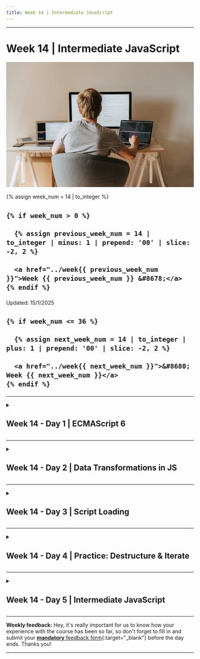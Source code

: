 ```yaml
---
title: Week 14 | Intermediate JavaScript
---
```


<hr class="mb-0">

<h1 id="{{ Week 14-Intermediate JavaScript | slugify }}">
  <span class="week-prefix">Week 14 |</span> Intermediate JavaScript
</h1>

<img src="assets/pexels-olia-danilevich-4974916.jpg" />

<div class="week-controls">

  {% assign week_num = 14 | to_integer %}

  <h2 class="week-controls__previous_week">

    {% if week_num > 0 %}

      {% assign previous_week_num = 14 | to_integer | minus: 1 | prepend: '00' | slice: -2, 2 %}

      <a href="../week{{ previous_week_num }}">Week {{ previous_week_num }} &#8678;</a>
    {% endif %}

  </h2>

  <span>Updated: 15/1/2025</span>

  <h2 class="week-controls__next_week">

    {% if week_num <= 36 %}

      {% assign next_week_num = 14 | to_integer | plus: 1 | prepend: '00' | slice: -2, 2 %}

      <a href="../week{{ next_week_num }}">&#8680; Week {{ next_week_num }}</a>
    {% endif %}

  </h2>

</div>

---

<!-- Week 14 - Day 1 | ECMAScript 6 -->
<details markdown="1">
  <summary>
    <h2>
      <span class="summary-day">Week 14 - Day 1</span> | ECMAScript 6</h2>
  </summary>

### Schedule

  - **Lecture: Features of (ECMAScript) ES6**
  - **Practice**
  - **Work on Project (Group/Personal)**

### Study Plan

  Your instructor will share the video lectures with you. Here are the topics covered:

  - **Part 1**:
    - ES6: Function Hoisting & Destructuring Assignment
  - **Part 2**:
    - ES6: Spread Operator

  The code from the lectures can be found [here](https://github.com/in-tech-gration/WDX-180/tree/main/curriculum/week14/assets/code){:target="_blank"}.

  Practice on the topics covered and explore the concepts by trying things out in your own code and further improve your understanding of the concepts by studying the following resources:

  - **(Object & Array) Destructuring Assignment**  

    - [Destructuring assignment](https://developer.mozilla.org/en-US/docs/Web/JavaScript/Reference/Operators/Destructuring_assignment){:target="_blank"}  
    - [ES6 In-Depth Destructuring](https://hacks.mozilla.org/2015/05/es6-in-depth-destructuring/){:target="_blank"}  
    - [Destructuring Assignment @JavaScript.info](https://javascript.info/destructuring-assignment)  
    - [Assigning to new variable names](https://developer.mozilla.org/en-US/docs/Web/JavaScript/Reference/Operators/Destructuring_assignment#assigning_to_new_variable_names){:target="_blank"}

  **Destructuring nested objects:**

  ```js
  const o = { a: { a1: 1, a2: 2 } }
  const { a } = o;
  console.log( a ); // => {a1: 1, a2: 2}
  const { a1 } = a;
  console.log( a1 ); // => 1
  const { a: { a2 } } = o;
  console.log( a2 ); // => 2
  ```

  - **Spread/Rest Operator**  

    - Spread Operator: [MDN](https://developer.mozilla.org/en-US/docs/Web/JavaScript/Reference/Operators/Spread_syntax){:target="_blank"}  
    - Rest Parameters: [MDN](https://developer.mozilla.org/en-US/docs/Web/JavaScript/Reference/Functions/rest_parameters){:target="_blank"}   

  - [Number.isInteger()](https://developer.mozilla.org/en-US/docs/Web/JavaScript/Reference/Global_Objects/Number/isInteger){:target="_blank"}  

  - **Safer Array Methods:**
    - `Array.sort()` (❌ AVOID), Prefer: [Array.toSorted()](https://developer.mozilla.org/en-US/docs/Web/JavaScript/Reference/Global_Objects/Array/toSorted){:target="_blank"}  
    - `Array.reverse()` (❌ AVOID), Prefer: [Array.toReversed()](https://developer.mozilla.org/en-US/docs/Web/JavaScript/Reference/Global_Objects/Array/toReversed){:target="_blank"}

  ---



  _Photo by [olia danilevich](https://www.pexels.com/photo/back-view-of-a-boy-sitting-on-grey-chair-while-using-his-laptop-computers-4974916/)_

<!-- Summary -->

<!-- Exercises -->

<!-- Extra Resources -->

<!-- Sources and Attributions -->
  
</details>

<hr class="mt-1">

<!-- Week 14 - Day 2 | Data Transformations in JS -->
<details markdown="1">
  <summary>
    <h2>
      <span class="summary-day">Week 14 - Day 2</span> | Data Transformations in JS</h2>
  </summary>

### Schedule

  - **Practice on yesterday's topics and share your questions**
  - **Watch lecture on data transformations**

### Study Plan

  - Watch our recorded live session on [Handling Data Transformations in JavaScript apps (using Quokka)](https://www.youtube.com/watch?v=CAp3avcHYCM){:target="_blank"}

  [![](./assets/Data.Transformations.jpg)](https://www.youtube.com/watch?v=CAp3avcHYCM){:target="_blank"}

<!-- Summary -->

<!-- Exercises -->

<!-- Extra Resources -->

<!-- Sources and Attributions -->
  
</details>

<hr class="mt-1">

<!-- Week 14 - Day 3 | Script Loading -->
<details markdown="1">
  <summary>
    <h2>
      <span class="summary-day">Week 14 - Day 3</span> | Script Loading</h2>
  </summary>

### Schedule

  - **Watch lectures on script loading strategies**
  - **Study the suggested material**
  - **Practice on the topics and share your questions**

### Study Plan

  Two more lectures coming your way. Today's recorded lectures are all about `<script>` types and loading strategies and several other things you need to know when loading JavaScript files with your HTML code (e.g. `Cache busting` and more).

  - Watch our recorded live sessions:
    - [Part 1](https://youtu.be/-8-0kUHpo34){:target="_blank"} 
    - Part 2: _(Your lecturer will share the link with you)_

  **Lecture Notes:**

  - If the type of a `<script>` is something other than `"text/javascript"` the code will not execute: `<script type="text/ops">`
  - `Cache Busting`: just add `?something=here` after the filepath, eg. `<script src="app.js?version=2.3">`

  > **Cache:** Oxford Languages and Google defines it as follows:
  >
  > (noun) "A collection of items of the same type stored in a hidden or inaccessible place."
  >
  > (noun: computing) "An auxiliary memory from which high-speed retrieval is possible."
  >
  > (verb) "Store away in hiding or for future use."
  >
  > (verb: computing) "Store (data) in a cache memory."



  - Ways to clean the cache manually:
    - (A) Through the Browser settings
    - (B) Through the `DevTools: Command Palette > Clear Site Data`
    - (C) Browser Feature: Hard Reload/Refresh, Right click on Reload > Empty Cache and Reload

  - Visited links can be styled with CSS [`:visited`](https://developer.mozilla.org/en-US/docs/Web/CSS/:visited){:target="_blank"}

  - How to disable JavaScript in the Browser:
    - Open up [Command Palette](https://developer.chrome.com/docs/devtools/command-menu){:target="_blank"} => Disable JavaScript

  - Caution: The `<noscript>` tag can be abused by ad/tracking services!

  - [Browser Caching using Meta Tags](https://cristian.sulea.net/blog/disable-browser-caching-with-meta-html-tags/){:target="_blank"}

  **Study Material:**

  - [The `<script>` at MDN](https://developer.mozilla.org/en-US/docs/Web/HTML/Element/script){:target="_blank"}

  - [What is the difference between async and defer in script loading?](https://www.30secondsofcode.org/html/s/async-defer/){:target="_blank"}

  - [What's The Difference Between Async & Defer?](https://pagespeedchecklist.com/async-and-defer){:target="_blank"}

  - [JavaScript Loading Priorities in Chrome](https://addyosmani.com/blog/script-priorities/){:target="_blank"}

  **Resources & further reading:**

  - [MIME Types](https://developer.mozilla.org/en-US/docs/Web/HTTP/Basics_of_HTTP/MIME_types){:target="_blank"}

  - [Async vs Defer attributes in JavaScript](https://www.linkedin.com/pulse/async-vs-defer-attributes-javascript-diwaker-mishra/)  
  
  - [\<script\> async, defer, async defer, module, nomodule, src, inline \- the cheat sheet](https://gist.github.com/jakub-g/385ee6b41085303a53ad92c7c8afd7a6)

<!-- Summary -->

<!-- Exercises -->

<!-- Extra Resources -->

<!-- Sources and Attributions -->
  
</details>

<hr class="mt-1">

<!-- Week 14 - Day 4 | Practice: Destructure & Iterate -->
<details markdown="1">
  <summary>
    <h2>
      <span class="summary-day">Week 14 - Day 4</span> | Practice: Destructure & Iterate</h2>
  </summary>

### Schedule

  - **Solve the coding challenges and share your questions**

<!-- ### Study Plan -->



<!-- ### Summary -->



<!-- Study Plan -->

<!-- Summary -->

### Exercises

**Here are today's activities from the `Turing School of Software Engineering`:**

## ES6 Destructuring



[“Destructuring”](https://developer.mozilla.org/en-US/docs/Web/JavaScript/Reference/Operators/Destructuring_assignment) allows you to pull out data from arrays and objects into distinct variables with concise syntax.

**Round 1:** Given an object, in one line, assign variables to the values of the object using different names than the keys already in the object.

```js
var object = {name: 'elvis', title: 'hip swinger'}

// YOUR CODE HERE...

// console.log(person) => 'elvis'
// console.log(job) => 'hip swinger'
```

**Round 2:** What if I want to grab the values of the first and second elements of a given array using variables, and then swap the values of those variables?

```js
var items = ['apple', 'banana', 'pear']

// Currently, I would get the following returns:
console.log(a) => 'apple'
console.log(b) => 'banana'

// Assign variables using ES6 so that we get (note, you cannot just make a completely new array):
console.log(a) => 'banana';
console.log(b) => 'apple';
```

**Round 3:** Given an object, write one line of code that assigns variables to the keys.

```js
var object = {
  user: 'brenna',
  id: 1,
  date: 'monday',
  module: 3
}

// console.log(user) => ‘brenna’
```

**Round 4:** Given an object with nested objects, write one line of code that assigns variables to the keys.

```js
var object1 = {
  user: 'elvis',
  address: {
    city: 'denver',
    state: 'colorado'
  },
  id: 1
}
```

**Round 5:** Given an object, in one line of code pull out the individual keys to be accessible directly.

```js
var object = {name: 'elvis', title: 'hip swinger'}

// console.log(name) => 'elvis'
// console.log(title) => 'hip swinger'
```

**Round 6:** Given a crazy array of objects with nested objects, iterate over it and grab just the artist and the third album title.

```js
var singers = [
  {
    artist: 'Elvis',
    albums: {
      album1: 'this first title for Elvis',
      album2: 'another second title for Elvis',
      album3: 'third title for Elvis'
    }
  },
  {
    artist: 'Cher',
    albums: {
      album1: 'this first title for Cher',
      album2: 'another second title for Cher',
      album3: 'third title for Cher'
    }
  }
]

// 'Artist: Elvis, Third Album: third title for Elvis'
// 'Artist: Cher, Third Album: third title for Cher'
```

## Approaching Problems Many Ways



**Learning Goals**

- Develop a deeper understanding of iterator methods
- Reduce the risk of being too attached to one iterator method OR avoiding an iterator method
- Compare and contrast iterator methods by using different iterators to achieve the same output
- Practice using console logs effectively as part of your workflow
- Take note as scope issues arise

Given the following array, you will be solving the same challenge three times today. Each time, you will be told which iterator method(s) you’re allowed to use.

```js
const ninetiesToys = [
  {
      name: "Tamagotchi",
      releaseYear: 1996,
      price: 15.99
  },
  {
      name: "Furby",
      releaseYear: 1998,
      price: 29.99
  },
  {
      name: "Super Soaker",
      releaseYear: 1989,
      price: 19.99
  },
  {
      name: "Pogs",
      releaseYear: 1991,
      price: 5.99
  },
  {
      name: "Game Boy",
      releaseYear: 1989,
      price: 89.99
  }
];
```

**Round 1:** Write a function `findCheapToys` that uses `forEach` and returns an array of toy names that cost less than $20. You may not use any other iterator methods.

**Round 2:** Solve the prompt using a `filter` and `map`. You may not use any other iterator methods.

**Round 3:** Solve the prompt using a `reduce`. You may not use any other iterator methods.

**Plot Twist**

One by one, go back to each round’s solution and refactor it so that the `ninetiesToys` data set is passed as an argument when you invoke the function. This allows the same function to be used with multiple data sets.

Ensure it still works for your `ninetiesToys` data. Then, copy/paste the `eightiesToys` dataset below at the top of your file and invoke the refactored solution with the `eightiesToys` data passed as the argument. Ensure the function gives the correct result. Consider how this changed the steps of that solution.

```js
const eightiesToys = [
  {
    name: "Rubik's Cube",
    releaseYear: 1980,
    price: 9.99
  },
  {
    name: "Transformers",
    releaseYear: 1984,
    price: 19.99
  },
  {
    name: "My Little Pony",
    releaseYear: 1983,
    price: 12.99
  },
  {
    name: "Cabbage Patch Kids",
    releaseYear: 1982,
    price: 24.99
  },
  {
    name: "Nintendo Entertainment System",
    releaseYear: 1985,
    price: 89.99
  },
  {
    name: "He-Man and the Masters of the Universe",
    releaseYear: 1982,
    price: 14.99
  }
];
```

<!-- Extra Resources -->

<!-- Sources and Attributions -->
  
</details>

<hr class="mt-1">

<!-- Week 14 - Day 5 | Intermediate JavaScript -->
<details markdown="1">
  <summary>
    <h2>
      <span class="summary-day">Week 14 - Day 5</span> | Intermediate JavaScript</h2>
  </summary>

### Schedule

  - **Lecture: Intermediate JavaScript**
  - **Practice**
  - **Work on Project (Group/Personal)**

<!-- Study Plan -->

<!-- Summary -->

<!-- Exercises -->

<!-- Extra Resources -->

<!-- Sources and Attributions -->
  
</details>


<hr class="mt-1">

**Weekly feedback:** Hey, it's really important for us to know how your experience with the course has been so far, so don't forget to fill in and submit your [**mandatory** feedback form](https://forms.gle/S6Zg3bbS2uuwsSZF9){:target="_blank"} before the day ends. Thanks you!



---

<!-- COMMENTS: -->
<script src="https://utteranc.es/client.js"
  repo="in-tech-gration/WDX-180"
  issue-term="pathname"
  theme="github-dark"
  crossorigin="anonymous"
  async>
</script>